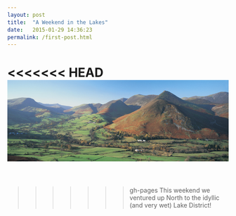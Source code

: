 ```yaml
---
layout: post
title:  "A Weekend in the Lakes"
date:   2015-01-29 14:36:23
permalink: /first-post.html
---
```

<<<<<<< HEAD
<span class="image featured"><img src="/images/posts/newlands.jpg" alt=""></span>
=======
<span class="image featured"><img src="{{ site.baseurl }}/images/posts/newlands.jpg" alt=""></span>
>>>>>>> gh-pages
This weekend we ventured up North to the idyllic (and very wet) Lake District! 

